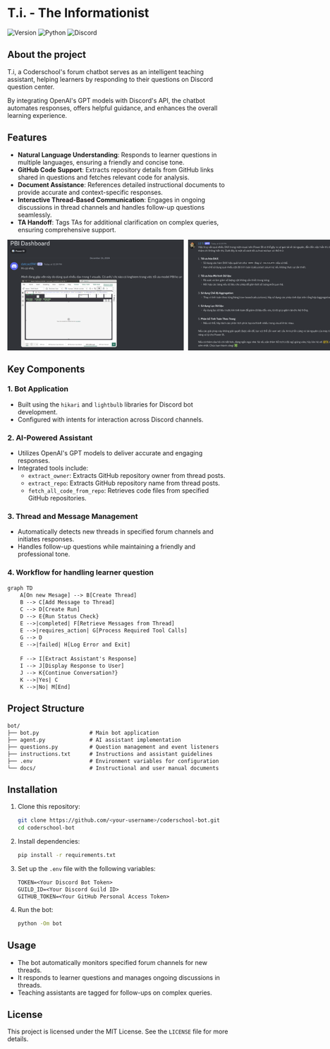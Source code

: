 # T.i. - The Informationist

![Version](https://img.shields.io/badge/Latest%20Version-v0.0.2-%2300b4d8.svg?&style=for-the-badge&logo=git&logoColor=white)
![Python](https://img.shields.io/badge/Python-%230096c7.svg?&style=for-the-badge&logo=python&logoColor=white)
![Discord](https://img.shields.io/badge/Discord-%235865F2.svg?style=for-the-badge&logo=discord&logoColor=white)

## About the project
T.i, a Coderschool's forum chatbot serves as an intelligent teaching assistant, helping learners by responding to their questions on Discord question center. 

By integrating OpenAI's GPT models with Discord's API, the chatbot automates responses, offers helpful guidance, and enhances the overall learning experience.

## Features
- **Natural Language Understanding**: Responds to learner questions in multiple languages, ensuring a friendly and concise tone.
- **GitHub Code Support**: Extracts repository details from GitHub links shared in questions and fetches relevant code for analysis.
- **Document Assistance**: References detailed instructional documents to provide accurate and context-specific responses.
- **Interactive Thread-Based Communication**: Engages in ongoing discussions in thread channels and handles follow-up questions seamlessly.
- **TA Handoff**: Tags TAs for additional clarification on complex queries, ensuring comprehensive support.

<div style="display: flex;">
  <img width="400" src="fig1.png" style="margin-right: 10px;">
  <img width="400" src="fig2.png">
</div>

## Key Components
### 1. **Bot Application**
- Built using the `hikari` and `lightbulb` libraries for Discord bot development.
- Configured with intents for interaction across Discord channels.

### 2. **AI-Powered Assistant**
- Utilizes OpenAI's GPT models to deliver accurate and engaging responses.
- Integrated tools include:
  - `extract_owner`: Extracts GitHub repository owner from thread posts.
  - `extract_repo`: Extracts GitHub repository name from thread posts.
  - `fetch_all_code_from_repo`: Retrieves code files from specified GitHub repositories.

### 3. **Thread and Message Management**
- Automatically detects new threads in specified forum channels and initiates responses.
- Handles follow-up questions while maintaining a friendly and professional tone.

### 4. Workflow for handling learner question
```mermaid
graph TD
    A[On new Mesage] --> B[Create Thread]
    B --> C[Add Message to Thread]
    C --> D[Create Run]
    D --> E{Run Status Check}
    E -->|completed| F[Retrieve Messages from Thread]
    E -->|requires_action| G[Process Required Tool Calls]
    G --> D
    E -->|failed| H[Log Error and Exit]

    F --> I[Extract Assistant's Response]
    I --> J[Display Response to User]
    J --> K{Continue Conversation?}
    K -->|Yes| C
    K -->|No| M[End]
```
## Project Structure
```
bot/
├── bot.py                # Main bot application
├── agent.py              # AI assistant implementation
├── questions.py          # Question management and event listeners
├── instructions.txt      # Instructions and assistant guidelines
├── .env                  # Environment variables for configuration
└── docs/                 # Instructional and user manual documents
```

## Installation
1. Clone this repository:
   ```bash
   git clone https://github.com/<your-username>/coderschool-bot.git
   cd coderschool-bot
   ```

2. Install dependencies:
   ```bash
   pip install -r requirements.txt
   ```

3. Set up the `.env` file with the following variables:
   ```env
   TOKEN=<Your Discord Bot Token>
   GUILD_ID=<Your Discord Guild ID>
   GITHUB_TOKEN=<Your GitHub Personal Access Token>
   ```

4. Run the bot:
   ```bash
   python -Om bot
   ```

## Usage
- The bot automatically monitors specified forum channels for new threads.
- It responds to learner questions and manages ongoing discussions in threads.
- Teaching assistants are tagged for follow-ups on complex queries.

## License
This project is licensed under the MIT License. See the `LICENSE` file for more details.